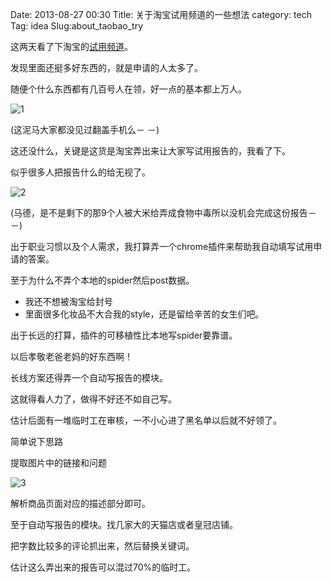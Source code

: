 Date: 2013-08-27 00:30
Title: 关于淘宝试用频道的一些想法
category: tech
Tag: idea
Slug:about_taobao_try

这两天看了下淘宝的[试用频道](http://try.taobao.com/)。

发现里面还挺多好东西的，就是申请的人太多了。

随便个什么东西都有几百号人在领，好一点的基本都上万人。

![1]({filename}/images/taobao_try_1.png)

(这泥马大家都没见过翻盖手机么－ －)


这还没什么，关键是这货是淘宝弄出来让大家写试用报告的，我看了下。

似乎很多人把报告什么的给无视了。

![2]({filename}/images/taobao_try_2.png)

(马德，是不是剩下的那9个人被大米给弄成食物中毒所以没机会完成这份报告－ －)

出于职业习惯以及个人需求，我打算弄一个chrome插件来帮助我自动填写试用申请的答案。

至于为什么不弄个本地的spider然后post数据。

* 我还不想被淘宝给封号
* 里面很多化妆品不大合我的style，还是留给辛苦的女生们吧。

出于长远的打算，插件的可移植性比本地写spider要靠谱。

以后孝敬老爸老妈的好东西啊！

长线方案还得弄一个自动写报告的模块。

这就得看人力了，做得不好还不如自己写。

估计后面有一堆临时工在审核，一不小心进了黑名单以后就不好领了。

简单说下思路

提取图片中的链接和问题

![3]({filename}/images/taobao_try_2.png)

解析商品页面对应的描述部分即可。
	
至于自动写报告的模块。找几家大的天猫店或者皇冠店铺。

把字数比较多的评论抓出来，然后替换关键词。

估计这么弄出来的报告可以混过70%的临时工。
